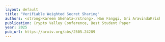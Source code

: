 ```yaml
---
layout: default
title: "Verifiable Weighted Secret Sharing"
authors: <strong>Kareem Shehata</strong>, Han Fangqi, Sri AravindaKrishnan Thyagarajan
publication: Crypto Valley Conference, Best Student Paper
year: 2025
pub_url: https://arxiv.org/abs/2505.24289
---
```

